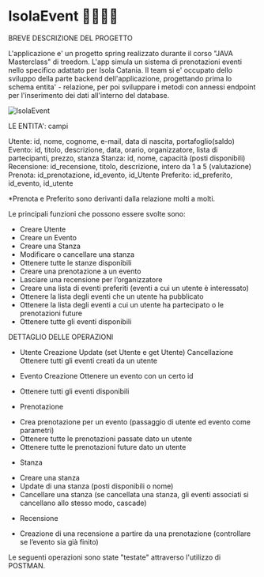 # IsolaEvent 👨‍💻👩‍💻
BREVE DESCRIZIONE DEL PROGETTO 

L'applicazione e' un progetto spring realizzato durante il corso "JAVA Masterclass" di treedom.
L'app simula un sistema di prenotazioni eventi nello specifico adattato per Isola Catania. 
Il team si e' occupato dello sviluppo della parte backend dell'applicazione, progettando prima lo schema entita' - relazione, per poi sviluppare i metodi con annessi endpoint per l'inserimento dei dati all'interno del database.


![IsolaEvent](https://user-images.githubusercontent.com/83754920/173840589-796795c7-a4cf-48c7-943b-e19f4db8bdf7.jpg)


LE ENTITA': campi

Utente: id, nome, cognome, e-mail, data di nascita, portafoglio(saldo)
Evento: id, titolo, descrizione, data, orario, organizzatore, lista di partecipanti, prezzo, stanza
Stanza: id, nome, capacità (posti disponibili)
Recensione: id_recensione, titolo, descrizione, intero da 1 a 5 (valutazione)
Prenota: id_prenotazione, id_evento, id_Utente 
Preferito: id_preferito, id_evento, id_utente

*Prenota e Preferito sono derivanti dalla relazione molti a molti.


Le principali funzioni che possono essere svolte sono:

-	Creare Utente
-	Creare un Evento
-	Creare una Stanza
-	Modificare o cancellare una stanza
-	Ottenere tutte le stanze disponibili
-	Creare una prenotazione a un evento
-	Lasciare una recensione per l’organizzatore
-	Creare una lista di eventi preferiti (eventi a cui un utente è interessato)
-	Ottenere la lista degli eventi che un utente ha pubblicato
-	Ottenere la lista degli eventi a cui un utente ha partecipato o le prenotazioni future
-	Ottenere tutte gli eventi disponibili


DETTAGLIO DELLE OPERAZIONI

-	Utente
  Creazione
  Update (set Utente e get Utente)
  Cancellazione
  Ottenere tutti gli eventi creati da un utente
  
-	Evento
  Creazione
  Ottenere un evento con un certo id
  *	Ottenere tutti gli eventi disponibili
  
-	Prenotazione
  *	Crea prenotazione per un evento (passaggio di utente ed evento come parametri)
  *	Ottenere tutte le prenotazioni passate dato un utente
  *	Ottenere tutte le prenotazioni future dato un utente

-	Stanza
  *	Creare una stanza
  *	Update di una stanza (posti disponibili o nome)
  *	Cancellare una stanza (se cancellata una stanza, gli eventi associati si cancellano allo stesso modo, cascade)

-	Recensione
  *	Creazione di una recensione a partire da una prenotazione (controllare se l’evento sia già finito)
  
  
  Le seguenti operazioni sono state "testate" attraverso l'utilizzo di POSTMAN.




